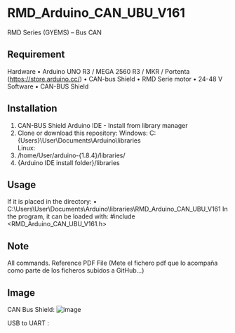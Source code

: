 # RMD_Arduino_CAN_UBU_V161
RMD Series (GYEMS) – Bus CAN
## Requirement
Hardware
•	Arduino UNO R3 / MEGA 2560 R3 / MKR / Portenta (https://store.arduino.cc/)
•	CAN-bus Shield
•	RMD Serie motor
•	24-48 V
Software
•	CAN-BUS Shield
## Installation
1.	CAN-BUS Shield Arduino IDE - Install from library manager
2.	Clone or download this repository:
Windows: C:\{Users}\User\Documents\Arduino\libraries\
Linux:
   1.	/home/User/arduino-{1.8.4}/libraries/
   2.	{Arduino IDE install folder}/libraries
## Usage
If it is placed in the directory:
•	C:\Users\User\Documents\Arduino\libraries\RMD_Arduino_CAN_UBU_V161
In the program, it can be loaded with: #include <RMD_Arduino_CAN_UBU_V161.h>
## Note
All commands.
Reference
PDF File (Mete el fichero pdf que lo acompaña como parte de los ficheros subidos a GitHub...)

## Image
CAN Bus Shield:
![image](https://user-images.githubusercontent.com/78860501/216384962-e93cf5fe-e66e-41a2-81f3-96e8a32f2003.png)

USB to UART :






